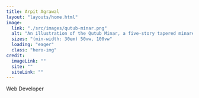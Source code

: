 ```yaml
---
title: Arpit Agrawal
layout: "layouts/home.html"
image:
  link: "./src/images/qutub-minar.png"
  alt: "An illustration of the Qutub Minar, a five-story tapered minaret located in Delhi, India."
  sizes: "(min-width: 30em) 50vw, 100vw"
  loading: "eager"
  class: "hero-img"
credit:
  imageLink: ""
  site: ""
  siteLink: ""
---
```


Web Developer
